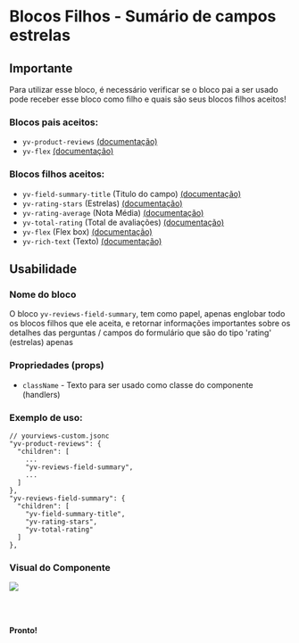 # Blocos Filhos - Sumário de campos estrelas

## Importante

Para utilizar esse bloco, é necessário verificar se o bloco pai a ser usado pode receber esse bloco como filho e quais são seus blocos filhos aceitos!

### Blocos pais aceitos:

 - `yv-product-reviews` [(documentação)](https://github.com/yourviewsbyhiplatform/documentacoes/blob/master/Instala%C3%A7%C3%A3o%20personaliz%C3%A1vel%20-%20Bloco%20de%20reviews.md)
 - `yv-flex` [(documentação)](https://github.com/yourviewsbyhiplatform/documentacoes/blob/master/Blocos%20Filhos%20-%20Flex%20Box.md)

### Blocos filhos aceitos:

 - `yv-field-summary-title` (Titulo do campo) [(documentação)](https://github.com/yourviewsbyhiplatform/documentacoes/blob/master/Blocos%20Filhos%20-%20Titulo%20Sumario%20de%20Campos.md)
 - `yv-rating-stars` (Estrelas) [(documentação)](https://github.com/yourviewsbyhiplatform/documentacoes/blob/master/Blocos%20Filhos%20-%20Estrelas.md)
 - `yv-rating-average` (Nota Média) [(documentação)](https://github.com/yourviewsbyhiplatform/documentacoes/blob/master/Blocos%20Filhos%20-%20Nota%20M%C3%A9dia.md)
 - `yv-total-rating` (Total de avaliações) [(documentação)](https://github.com/yourviewsbyhiplatform/documentacoes/blob/master/Blocos%20Filhos%20-%20Total%20de%20Avalia%C3%A7%C3%B5es.md)
 - `yv-flex` (Flex box) [(documentação)](https://github.com/yourviewsbyhiplatform/documentacoes/blob/master/Blocos%20Filhos%20-%20Flex%20Box.md)
 - `yv-rich-text` (Texto) [(documentação)](https://github.com/yourviewsbyhiplatform/documentacoes/blob/master/Blocos%20Filhos%20-%20Texto.md)
 
## Usabilidade

### Nome do bloco

O bloco `yv-reviews-field-summary`, tem como papel, apenas englobar todo os blocos filhos que ele aceita, e retornar informações importantes sobre os detalhes das perguntas / campos do formulário que são do tipo 'rating' (estrelas) apenas

### Propriedades (props)

 - `className` - Texto para ser usado como classe do componente (handlers)

### Exemplo de uso:

```jsonc
// yourviews-custom.jsonc
"yv-product-reviews": {
  "children": [
	...
    "yv-reviews-field-summary",
    ...
  ]
},
"yv-reviews-field-summary": {
  "children": [
    "yv-field-summary-title",
    "yv-rating-stars",
    "yv-total-rating"
  ]
},
```

### Visual do Componente
![](https://i.imgur.com/QwMOTGL.png)

<br>
<br>

**Pronto!**

<!--stackedit_data:
eyJoaXN0b3J5IjpbLTExNjM0NzcyODZdfQ==
-->